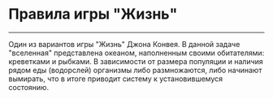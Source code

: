  # Правила игры "Жизнь"
 ____ 
  Один из вариантов игры "Жизнь" Джона Конвея. В данной задаче "вселенная" представлена океаном, наполненным своими обитателями: креветками и рыбками. В зависимости от размера популяции и наличия рядом еды (водорслей) организмы либо размножаются, либо начинают вымирать, что в итоге приводит систему к установившемуся состоянию. 
